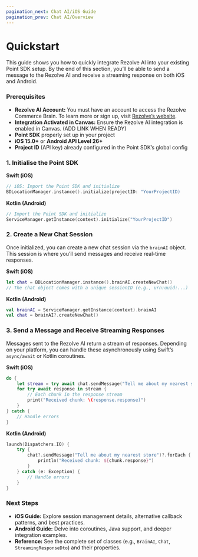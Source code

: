 ```yaml
---
pagination_next: Chat AI/iOS Guide
pagination_prev: Chat AI/Overview
---
```


# Quickstart

This guide shows you how to quickly integrate Rezolve AI into your existing Point SDK setup. By the end of this section, you’ll be able to send a message to the Rezolve AI and receive a streaming response on both iOS and Android.

### Prerequisites

- **Rezolve AI Account:** You must have an account to access the Rezolve Commerce Brain. To learn more or sign up, visit [Rezolve’s website](https://rezolve.com/commerce/).
- **Integration Activated in Canvas:** Ensure the Rezolve AI integration is enabled in Canvas. (ADD LINK WHEN READY)
- **Point SDK** properly set up in your project
- **iOS 15.0+** or **Android API Level 26+**
- **Project ID** (API key) already configured in the Point SDK’s global config

### 1. Initialise the Point SDK

**Swift (iOS)**

```swift
// iOS: Import the Point SDK and initialize
BDLocationManager.instance().initialize(projectID: "YourProjectID)
```

**Kotlin (Android)**

```kotlin
// Import the Point SDK and initialize
ServiceManager.getInstance(context).initialize("YourProjectID")
```

### 2. Create a New Chat Session

Once initialized, you can create a new chat session via the `brainAI` object. This session is where you’ll send messages and receive real-time responses.

**Swift (iOS)**

```swift
let chat = BDLocationManager.instance().brainAI.createNewChat()
// The chat object comes with a unique sessionID (e.g., urn:uuid:...)
```

**Kotlin (Android)**

```kotlin
val brainAI = ServiceManager.getInstance(context).brainAI
val chat = brainAI?.createNewChat()
```

### 3. Send a Message and Receive Streaming Responses

Messages sent to the Rezolve AI return a stream of responses. Depending on your platform, you can handle these asynchronously using Swift’s `async/await` or Kotlin coroutines.

**Swift (iOS)**

```swift
do {
    let stream = try await chat.sendMessage("Tell me about my nearest store")
    for try await response in stream {
        // Each chunk in the response stream
        print("Received chunk: \(response.response)")
    }
} catch {
    // Handle errors
}
```

**Kotlin (Android)**

```kotlin
launch(Dispatchers.IO) {
    try {
        chat?.sendMessage("Tell me about my nearest store")?.forEach { chunk ->
            println("Received chunk: ${chunk.response}")
        }
    } catch (e: Exception) {
        // Handle errors
    }
}
```

### Next Steps

- **iOS Guide:** Explore session management details, alternative callback patterns, and best practices.
- **Android Guide:** Delve into coroutines, Java support, and deeper integration examples.
- **Reference:** See the complete set of classes (e.g., `BrainAI`, `Chat`, `StreamingResponseDto`) and their properties.
